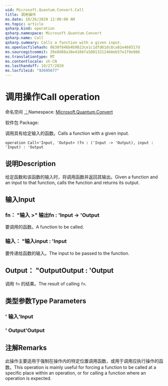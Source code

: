 ```yaml
---
uid: Microsoft.Quantum.Convert.Call
title: 调用操作
ms.date: 10/26/2020 12:00:00 AM
ms.topic: article
qsharp.kind: operation
qsharp.namespace: Microsoft.Quantum.Convert
qsharp.name: Call
qsharp.summary: Calls a function with a given input.
ms.openlocfilehash: 8630f846b4b9823ce1c1dfd61dc8ca81e468517d
ms.sourcegitcommit: 29e0d88a30e4166fa580132124b0eb57e1f0e986
ms.translationtype: MT
ms.contentlocale: zh-CN
ms.lasthandoff: 10/27/2020
ms.locfileid: "92695677"
---
```

# <a name="call-operation"></a><span data-ttu-id="8aebd-102">调用操作</span><span class="sxs-lookup"><span data-stu-id="8aebd-102">Call operation</span></span>

<span data-ttu-id="8aebd-103">命名空间 [：](xref:Microsoft.Quantum.Convert)</span><span class="sxs-lookup"><span data-stu-id="8aebd-103">Namespace: [Microsoft.Quantum.Convert](xref:Microsoft.Quantum.Convert)</span></span>

<span data-ttu-id="8aebd-104">软件包 [](https://nuget.org/packages/)</span><span class="sxs-lookup"><span data-stu-id="8aebd-104">Package: [](https://nuget.org/packages/)</span></span>


<span data-ttu-id="8aebd-105">调用具有给定输入的函数。</span><span class="sxs-lookup"><span data-stu-id="8aebd-105">Calls a function with a given input.</span></span>

```qsharp
operation Call<'Input, 'Output> (fn : ('Input -> 'Output), input : 'Input) : 'Output
```


## <a name="description"></a><span data-ttu-id="8aebd-106">说明</span><span class="sxs-lookup"><span data-stu-id="8aebd-106">Description</span></span>

<span data-ttu-id="8aebd-107">给定函数和该函数的输入时，将调用函数并返回其输出。</span><span class="sxs-lookup"><span data-stu-id="8aebd-107">Given a function and an input to that function, calls the function and returns its output.</span></span>

## <a name="input"></a><span data-ttu-id="8aebd-108">输入</span><span class="sxs-lookup"><span data-stu-id="8aebd-108">Input</span></span>

### <a name="fn--input---output"></a><span data-ttu-id="8aebd-109">fn： "输入 >" 输出</span><span class="sxs-lookup"><span data-stu-id="8aebd-109">fn : 'Input -> 'Output</span></span>

<span data-ttu-id="8aebd-110">要调用的函数。</span><span class="sxs-lookup"><span data-stu-id="8aebd-110">A function to be called.</span></span>


### <a name="input--input"></a><span data-ttu-id="8aebd-111">输入： "输入</span><span class="sxs-lookup"><span data-stu-id="8aebd-111">input : 'Input</span></span>

<span data-ttu-id="8aebd-112">要传递给函数的输入。</span><span class="sxs-lookup"><span data-stu-id="8aebd-112">The input to be passed to the function.</span></span>



## <a name="output--output"></a><span data-ttu-id="8aebd-113">Output： "Output</span><span class="sxs-lookup"><span data-stu-id="8aebd-113">Output : 'Output</span></span>

<span data-ttu-id="8aebd-114">调用 `fn` 的结果。</span><span class="sxs-lookup"><span data-stu-id="8aebd-114">The result of calling `fn`.</span></span>

## <a name="type-parameters"></a><span data-ttu-id="8aebd-115">类型参数</span><span class="sxs-lookup"><span data-stu-id="8aebd-115">Type Parameters</span></span>

### <a name="input"></a><span data-ttu-id="8aebd-116">' 输入</span><span class="sxs-lookup"><span data-stu-id="8aebd-116">'Input</span></span>


### <a name="output"></a><span data-ttu-id="8aebd-117">' Output</span><span class="sxs-lookup"><span data-stu-id="8aebd-117">'Output</span></span>



## <a name="remarks"></a><span data-ttu-id="8aebd-118">注解</span><span class="sxs-lookup"><span data-stu-id="8aebd-118">Remarks</span></span>

<span data-ttu-id="8aebd-119">此操作主要适用于强制在操作内的特定位置调用函数，或用于调用应执行操作的函数。</span><span class="sxs-lookup"><span data-stu-id="8aebd-119">This operation is mainly useful for forcing a function to be called at a specific place within an operation, or for calling a function where an operation is expected.</span></span>